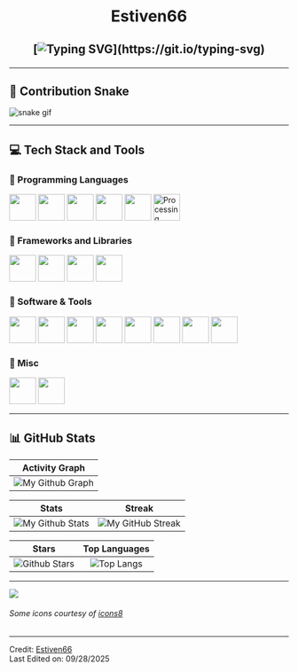 <h1 align="center">
Estiven66
</h1>

<h2 align="center">
    
[![Typing SVG](https://readme-typing-svg.herokuapp.com?duration=3000&center=true&width=500&lines=Welcome+to+my+GitHub!;I'm+Estiven66.;Full-Stack+Developer+%26+Tech+Enthusiast.;Always+expanding+my+tech+stack!)](https://git.io/typing-svg)

</h2>

---

## 🐍 Contribution Snake
![snake gif](https://github.com/null3000/null3000/blob/output/github-contribution-grid-snake.svg)

---

## 💻 Tech Stack and Tools

### 🔹 Programming Languages
<p>
<img width ='48px' src ='https://raw.githubusercontent.com/rahulbanerjee26/githubAboutMeGenerator/main/icons/html.svg'>
<img width ='48px' src ='https://raw.githubusercontent.com/rahulbanerjee26/githubAboutMeGenerator/main/icons/css.svg'>
<img width ='48px' src ='https://user-images.githubusercontent.com/76852813/172720095-d75caaaa-c8b8-497e-a1bf-54720da5f9ed.svg'>
<img width ='48px' src ='https://user-images.githubusercontent.com/76852813/172716937-4574740e-2d2e-4326-af3b-4a42bad058c1.svg'>
<img width ='48px' src ='https://user-images.githubusercontent.com/76852813/172720089-5ce0ea22-01c9-4444-8e70-a81501452b13.svg'>
<img width="48" alt="Processing 2021 logo" src="https://upload.wikimedia.org/wikipedia/commons/c/cb/Processing_2021_logo.svg">
</p>

### 🔹 Frameworks and Libraries
<p>
<img width='48px' src='https://user-images.githubusercontent.com/76852813/172721192-a712983a-47d4-41a5-a1ed-abf4113cff93.png'>
<img width='48px' src='https://user-images.githubusercontent.com/76852813/172721798-883b2b27-ef7b-42d4-a492-6c6cb6cb4ffe.svg'>
<img width='48px' src='https://user-images.githubusercontent.com/76852813/172723432-50ba3455-48c4-4afd-8326-1ddf54c39833.png'>
<img width='48px' src='https://user-images.githubusercontent.com/76852813/172723444-1c9a926d-802f-4ebe-aab6-bd6a117c6eba.png'>
</p>

### 🔹 Software & Tools
<p>
<img width='48px' src='https://user-images.githubusercontent.com/76852813/172722126-2495793f-c4f3-43cc-bfb2-14e1d6f4d3a2.svg'>
<img width='48px' src='https://user-images.githubusercontent.com/76852813/172732353-d8b662eb-8f1c-453a-82f4-00132b440aaa.svg'>
<img width='48px' src='https://user-images.githubusercontent.com/76852813/172722224-2df3bb34-d501-4daf-aa6d-af8c18335202.svg'>
<img width='48px' src='https://user-images.githubusercontent.com/76852813/172722267-f6f30163-ec39-4d98-a106-7c91394f4c44.svg'>
<img width='48px' src='https://user-images.githubusercontent.com/76852813/172722695-28a7df43-15fc-4816-b879-630bd4007526.svg'>
<img width='48px' src='https://user-images.githubusercontent.com/76852813/172722742-4c84455a-830a-4f69-8dcd-ac9437e52251.svg'>
<img width='48px' src='https://user-images.githubusercontent.com/76852813/172722286-8f3ffc2b-593a-4670-9e9f-c77154f6763c.svg'>
<img width='48px' src='https://user-images.githubusercontent.com/76852813/172722833-c1dafe34-7340-4220-a115-81dce56b1746.svg'>
</p>

### 🔹 Misc
<p>
<img width='48px' src='https://user-images.githubusercontent.com/76852813/172721998-708f82d2-e288-462e-a2fd-2ee471036151.svg'>
<img width='48px' src='https://user-images.githubusercontent.com/76852813/172732112-5119f3f5-16f0-4ddb-aa32-1926cb9f56a8.svg'>
</p>

---

## 📊 GitHub Stats

| Activity Graph |
|:--------------:|
| ![My Github Graph](https://github-readme-activity-graph.vercel.app/graph?username=estiven66&theme=react-dark&hide_border=true&area=true) |

| Stats | Streak |
|:-----:|:------:|
| ![My Github Stats](https://github-readme-stats.vercel.app/api?username=estiven66&show_icons=true&theme=algolia) | ![My GitHub Streak](https://github-readme-streak-stats.herokuapp.com/?user=estiven66&theme=algolia) |

| Stars | Top Languages |
|:-----:|:--------------:|
| ![Github Stars](https://github-readme-stats.vercel.app/api?username=estiven66&show_icons=true&locale=en&count_private=true&hide_rank=true&custom_title=My%20GitHub%20Stats&disable_animations=false&theme=algolia) | ![Top Langs](https://github-readme-stats.vercel.app/api/top-langs/?username=estiven66&langs_count=8&theme=algolia) |

---

![](https://komarev.com/ghpvc/?username=estiven66&style=flat-square)

###### Some icons courtesy of [icons8](https://icons8.com/)

------
Credit: [Estiven66](https://github.com/estiven66)  
Last Edited on: 09/28/2025
